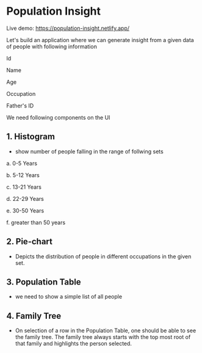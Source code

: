 # Population Insight

Live demo: https://population-insight.netlify.app/

Let's build an application where we can generate insight from a given data of people with following information

Id

Name

Age

Occupation

Father's ID

We need following components on the UI

## 1. Histogram

- show number of people falling in the range of follwing sets

a. 0-5 Years

b. 5-12 Years

c. 13-21 Years

d. 22-29 Years

e. 30-50 Years

f. greater than 50 years

## 2. Pie-chart

- Depicts the distribution of people in different occupations in the given set.

## 3. Population Table

- we need to show a simple list of all people

## 4. Family Tree

- On selection of a row in the Population Table, one should be able to see the family tree. The family tree always starts with the top most root of that family and highlights the person selected.
